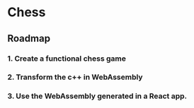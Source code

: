 # Chess

## Roadmap

### 1. Create a functional chess game

### 2. Transform the c++ in WebAssembly

### 3. Use the WebAssembly generated in a React app.
